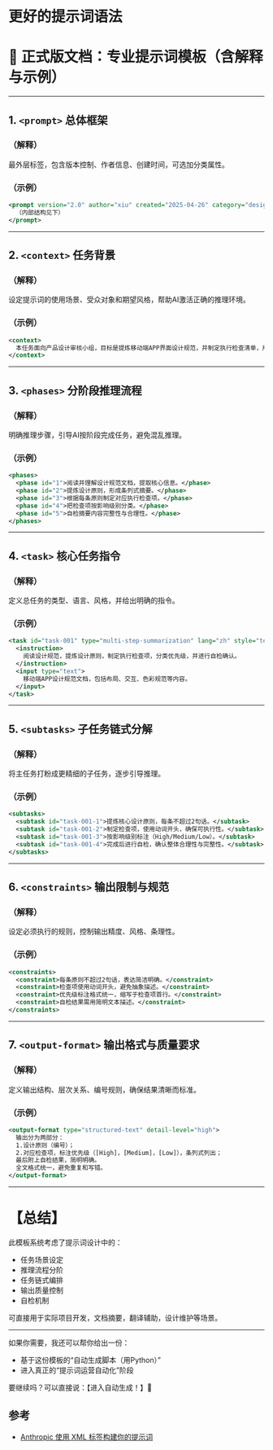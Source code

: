 # 更好的提示词语法

# 📄 正式版文档：专业提示词模板（含解释与示例）

---

## 1. `<prompt>` 总体框架

### （解释）
最外层标签，包含版本控制、作者信息、创建时间，可选加分类属性。

### （示例）
```xml
<prompt version="2.0" author="xiu" created="2025-04-26" category="design-summarization">
  （内部结构见下）
</prompt>
```

---

## 2. `<context>` 任务背景

### （解释）
设定提示词的使用场景、受众对象和期望风格，帮助AI激活正确的推理环境。

### （示例）
```xml
<context>
  本任务面向产品设计审核小组，目标是提炼移动端APP界面设计规范，并制定执行检查清单，用于项目上线前完成审核。
</context>
```

---

## 3. `<phases>` 分阶段推理流程

### （解释）
明确推理步骤，引导AI按阶段完成任务，避免混乱推理。

### （示例）
```xml
<phases>
  <phase id="1">阅读并理解设计规范文档，提取核心信息。</phase>
  <phase id="2">提炼设计原则，形成条列式摘要。</phase>
  <phase id="3">根据每条原则制定对应执行检查项。</phase>
  <phase id="4">把检查项按影响级别分类。</phase>
  <phase id="5">自检摘要内容完整性与合理性。</phase>
</phases>
```

---

## 4. `<task>` 核心任务指令

### （解释）
定义总任务的类型、语言、风格，并给出明确的指令。

### （示例）
```xml
<task id="task-001" type="multi-step-summarization" lang="zh" style="technical">
  <instruction>
    阅读设计规范，提炼设计原则，制定执行检查项，分类优先级，并进行自检确认。
  </instruction>
  <input type="text">
    移动端APP设计规范文档，包括布局、交互、色彩规范等内容。
  </input>
</task>
```

---

## 5. `<subtasks>` 子任务链式分解

### （解释）
将主任务打粉成更精细的子任务，逐步引导推理。

### （示例）
```xml
<subtasks>
  <subtask id="task-001-1">提炼核心设计原则，每条不超过2句话。</subtask>
  <subtask id="task-001-2">制定检查项，使用动词开头，确保可执行性。</subtask>
  <subtask id="task-001-3">按影响级别标注（High/Medium/Low）。</subtask>
  <subtask id="task-001-4">完成后进行自检，确认整体合理性与完整性。</subtask>
</subtasks>
```

---

## 6. `<constraints>` 输出限制与规范

### （解释）
设定必须执行的规则，控制输出精度、风格、条理性。

### （示例）
```xml
<constraints>
  <constraint>每条原则不超过2句话，表达简洁明确。</constraint>
  <constraint>检查项使用动词开头，避免抽象描述。</constraint>
  <constraint>优先级标注格式统一，缩写于检查项首行。</constraint>
  <constraint>自检结果需用简明文本描述。</constraint>
</constraints>
```

---

## 7. `<output-format>` 输出格式与质量要求

### （解释）
定义输出结构、层次关系、编号规则，确保结果清晰而标准。

### （示例）
```xml
<output-format type="structured-text" detail-level="high">
  输出分为两部分：
  1.设计原则（编号）；
  2.对应检查项，标注优先级（[High]，[Medium]，[Low]），条列式列出；
  最后附上自检结果，简明明确。
  全文格式统一，避免重复和写错。
</output-format>
```

---

# 【总结】

此模板系统考虑了提示词设计中的：
- 任务场景设定
- 推理流程分阶
- 任务链式编排
- 输出质量控制
- 自检机制

可直接用于实际项目开发，文档摘要，翻译辅助，设计维护等场景。

---

如果你需要，我还可以帮你给出一份：
- 基于这份模板的“自动生成脚本（用Python）”
- 进入真正的“提示词运营自动化”阶段

要继续吗？可以直接说：【进入自动生成！】🚀


## 参考

- [Anthropic 使用 XML 标签构建你的提示词](https://docs.anthropic.com/zh-CN/docs/build-with-claude/prompt-engineering/use-xml-tags)
